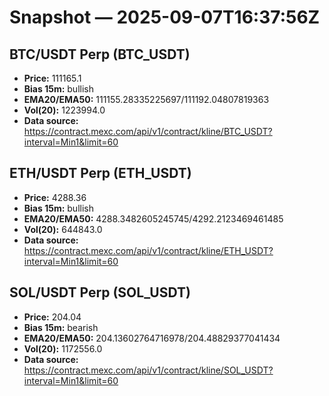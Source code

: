 # Snapshot — 2025-09-07T16:37:56Z

## BTC/USDT Perp (BTC_USDT)
- **Price:** 111165.1
- **Bias 15m:** bullish
- **EMA20/EMA50:** 111155.28335225697/111192.04807819363
- **Vol(20):** 1223994.0
- **Data source:** https://contract.mexc.com/api/v1/contract/kline/BTC_USDT?interval=Min1&limit=60

## ETH/USDT Perp (ETH_USDT)
- **Price:** 4288.36
- **Bias 15m:** bullish
- **EMA20/EMA50:** 4288.3482605245745/4292.2123469461485
- **Vol(20):** 644843.0
- **Data source:** https://contract.mexc.com/api/v1/contract/kline/ETH_USDT?interval=Min1&limit=60

## SOL/USDT Perp (SOL_USDT)
- **Price:** 204.04
- **Bias 15m:** bearish
- **EMA20/EMA50:** 204.13602764716978/204.48829377041434
- **Vol(20):** 1172556.0
- **Data source:** https://contract.mexc.com/api/v1/contract/kline/SOL_USDT?interval=Min1&limit=60
